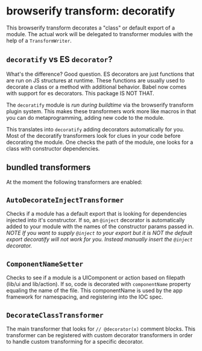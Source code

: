 # browserify transform: decoratify

This browserify transform decorates a "class" or default export of a module.
The actual work will be delegated to transformer modules with the help of a `TransformWriter`.

## `decoratify` vs ES `decorator`?
What's the difference? Good question.
ES decorators are just functions that are run on JS structures at runtime. These functions are usually used to decorate a class or a method with additional behavior.
Babel now comes with support for es decorators. This package IS NOT THAT.

The `decoratify` module is *run during buildtime* via the browserify transform plugin system. This makes these transformers work more like macros in that you can do metaprogramming, adding new code to the module.

This translates into `decoratify` adding decorators automatically for you.
Most of the decoratify transformers look for clues in your code before decorating the module. One checks the path of the module, one looks for a class with constructor dependencies.

## bundled transformers

At the moment the following transformers are enabled:

## `AutoDecorateInjectTransformer`
Checks if a module has a default export that is looking for dependencies injected into it's constructor. If so, an `@inject` decorator is automatically added to your module with the names of the constructor params passed in.
*NOTE If you want to supply `@inject` to your export but it is NOT the default export decoratify will not work for you. Instead manually insert the `@inject` decorator.*

## `ComponentNameSetter`
Checks to see if a module is a UIComponent or action based on filepath (lib/ui and lib/action). If so, code is decorated with `componentName` property equaling the name of the file. This componentName is used by the app framework for namespacing, and registering into the IOC spec.

## `DecorateClassTransformer`
The main transformer that looks for `// @decorator(x)` comment blocks.
This transformer can be registered with custom decorator transformers in order to handle custom transforming for a specific decorator.


